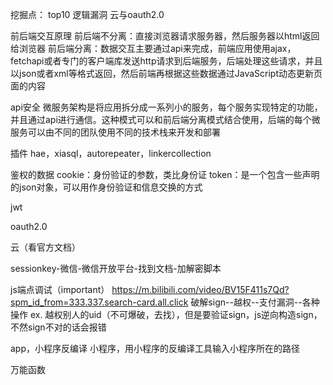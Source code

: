 挖掘点：
top10
逻辑漏洞
云与oauth2.0

前后端交互原理
前后端不分离：直接浏览器请求服务器，然后服务器以html返回给浏览器
前后端分离：数据交互主要通过api来完成，前端应用使用ajax，fetchapi或者专门的客户端库发送http请求到后端服务，后端处理这些请求，并且以json或者xml等格式返回，然后前端再根据这些数据通过JavaScript动态更新页面的内容

api安全
微服务架构是将应用拆分成一系列小的服务，每个服务实现特定的功能，并且通过api进行通信。这种模式可以和前后端分离模式结合使用，后端的每个微服务可以由不同的团队使用不同的技术栈来开发和部署

插件
hae，xiasql，autorepeater，linkercollection

鉴权的数据
cookie：身份验证的参数，类比身份证
token：是一个包含一些声明的json对象，可以用作身份验证和信息交换的方式

jwt

oauth2.0

云（看官方文档）

sessionkey-微信-微信开放平台-找到文档-加解密脚本

js端点调试（important）
https://m.bilibili.com/video/BV15F411s7Qd?spm_id_from=333.337.search-card.all.click
破解sign--越权--支付漏洞--各种操作
ex.
越权别人的uid（不可爆破，去找），但是要验证sign，js逆向构造sign，不然sign不对的话会报错

app，小程序反编译
小程序，用小程序的反编译工具输入小程序所在的路径

万能函数